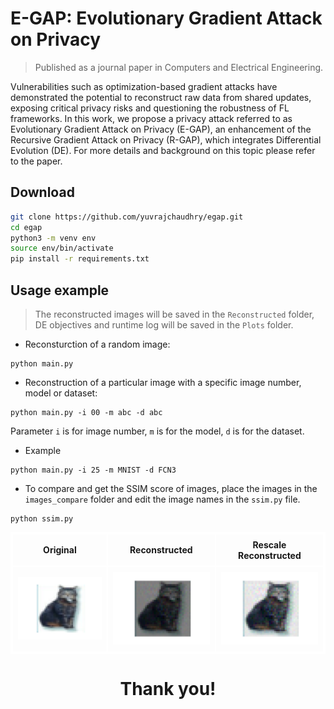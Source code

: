 # E-GAP: Evolutionary Gradient Attack on Privacy
> Published as a journal paper in Computers and Electrical Engineering.

Vulnerabilities such as optimization-based gradient attacks have demonstrated the potential to reconstruct raw data from shared updates, exposing critical privacy risks and questioning the robustness of FL frameworks. In this work, we propose a privacy attack referred to as Evolutionary Gradient Attack on Privacy (E-GAP), an enhancement of the Recursive Gradient Attack on Privacy (R-GAP), which integrates Differential Evolution (DE). For more details and background on this topic please refer to the paper. 

## Download

```sh
git clone https://github.com/yuvrajchaudhry/egap.git
cd egap
python3 -m venv env
source env/bin/activate
pip install -r requirements.txt
```

## Usage example
> The reconstructed images will be saved in the `Reconstructed` folder, DE objectives and runtime log will be saved in the `Plots` folder.

* Reconsturction of a random image:
```
python main.py
```

* Reconstruction of a particular image with a specific image number, model or dataset:
```
python main.py -i 00 -m abc -d abc
```
Parameter `i` is for image number, `m` is for the model, `d` is for the dataset.

* Example
```
python main.py -i 25 -m MNIST -d FCN3
```

* To compare and get the SSIM score of images, place the images in the `images_compare` folder and edit the image names in the `ssim.py` file.
```
python ssim.py
```

<table align="center" style="border: 2px solid white; border-collapse: collapse;">
  <tr>
    <th style="border: 2px solid white; padding: 8px;">Original</th>
    <th style="border: 2px solid white; padding: 8px;">Reconstructed</th>
    <th style="border: 2px solid white; padding: 8px;">Rescale Reconstructed</th>
  </tr>
  <tr>
    <td style="border: 2px solid white; padding: 8px;">
      <img src="./reconstructed/origin.png" width="200"/>
    </td>
    <td style="border: 2px solid white; padding: 8px;">
      <img src="./reconstructed/reconstructed.png" width="200"/>
    </td>
    <td style="border: 2px solid white; padding: 8px;">
      <img src="./reconstructed/rescale_reconstructed.png" width="200"/>
    </td>
  </tr>
</table>




<!--- 
## Citation 
```
@article{
yuvraj25egap,
author = {Yuvraj Singh Chaudhry and Rammohan Mallipeddi},
title = {E-GAP: Evolutionary Gradient Attack on Privacy},
journal = {Computers and Electrical Engineering},
volume = {11},
number = {11},
pages = {11}
year = {2025},
url = {https://}
}
```
-->

<h1 align="center">Thank you!</h1>
